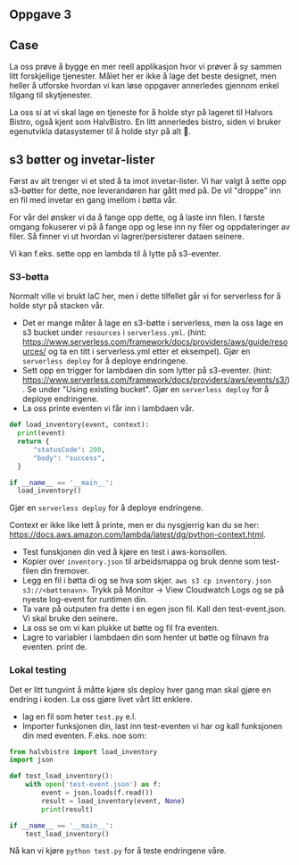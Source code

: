 ## Oppgave 3

## Case
La oss prøve å bygge en mer reell applikasjon hvor vi prøver å sy sammen litt forskjellige tjenester. Målet her er ikke å lage det beste designet, men heller å utforske hvordan vi kan løse oppgaver annerledes gjennom enkel tilgang til skytjenester.

La oss si at vi skal lage en tjeneste for å holde styr på lageret til Halvors Bistro, også kjent som HalvBistro. En litt annerledes bistro, siden vi bruker egenutvikla datasystemer til å holde styr på alt 🤷.

## s3 bøtter og invetar-lister
Først av alt trenger vi et sted å ta imot invetar-lister. Vi har valgt å sette opp s3-bøtter for dette, noe leverandøren har gått med på. De vil "droppe" inn en fil med invetar en gang imellom i bøtta vår. 

For vår del ønsker vi da å fange opp dette, og å laste inn filen. I første omgang fokuserer vi på å fange opp og lese inn ny filer og oppdateringer av filer. Så finner vi ut hvordan vi lagrer/persisterer dataen seinere.

Vi kan f.eks. sette opp en lambda til å lytte på s3-eventer. 

### S3-bøtta
Normalt ville vi brukt IaC her, men i dette tilfellet går vi for serverless for å holde styr på stacken vår. 

- Det er mange måter å lage en s3-bøtte i serverless, men la oss lage en s3 bucket under `resources` i `serverless.yml`. (hint: https://www.serverless.com/framework/docs/providers/aws/guide/resources/ og ta en titt i serverless.yml etter et eksempel). Gjør en `serverless deploy` for å deploye endringene.
- Sett opp en trigger for lambdaen din som lytter på s3-eventer. (hint: https://www.serverless.com/framework/docs/providers/aws/events/s3/). Se under "Using existing bucket". Gjør en `serverless deploy` for å deploye endringene.
- La oss printe eventen vi får inn i lambdaen vår.  
```python  
def load_inventory(event, context):
  print(event)
  return {
      "statusCode": 200,
      "body": "success",
  }

if __name__ == '__main__':
  load_inventory()
````
Gjør en `serverless deploy` for å deploye endringene.

Context er ikke like lett å printe, men er du nysgjerrig kan du se her: https://docs.aws.amazon.com/lambda/latest/dg/python-context.html.

- Test funskjonen din ved å kjøre en test i aws-konsollen.
- Kopier over `inventory.json` til arbeidsmappa og bruk denne som test-filen din fremover.
- Legg en fil i bøtta di og se hva som skjer. `aws s3 cp inventory.json s3://<bøttenavn>`. Trykk på Monitor -> View Cloudwatch Logs og se på nyeste log-event for runtimen din. 
- Ta vare på outputen fra dette i en egen json fil. Kall den test-event.json. Vi skal bruke den seinere.
- La oss se om vi kan plukke ut bøtte og fil fra eventen. 
- Lagre to variabler i lambdaen din som henter ut bøtte og filnavn fra eventen. print de.

### Lokal testing
Det er litt tungvint å måtte kjøre sls deploy hver gang man skal gjøre en endring i koden. La oss gjøre livet vårt litt enklere.

- lag en fil som heter `test.py` e.l.
- Importer funksjonen din, last inn test-eventen vi har og kall funksjonen din med eventen. F.eks. noe som:
```python
from halvbistro import load_inventory
import json

def test_load_inventory():
    with open('test-event.json') as f:
        event = json.loads(f.read())
        result = load_inventory(event, None)
        print(result)

if __name__ == '__main__':
    test_load_inventory()
```

Nå kan vi kjøre `python test.py` for å teste endringene våre.
